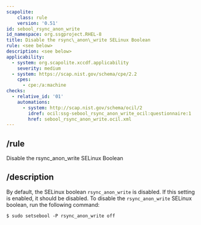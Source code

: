```yaml
---
scapolite:
    class: rule
    version: '0.51'
id: sebool_rsync_anon_write
id_namespace: org.ssgproject.RHEL-8
title: Disable the rsync\_anon\_write SELinux Boolean
rule: <see below>
description: <see below>
applicability:
  - system: org.scapolite.xccdf.applicability
    severity: medium
  - system: https://scap.nist.gov/schema/cpe/2.2
    cpes:
      - cpe:/a:machine
checks:
  - relative_id: '01'
    automations:
      - system: http://scap.nist.gov/schema/ocil/2
        idref: ocil:ssg-sebool_rsync_anon_write_ocil:questionnaire:1
        href: sebool_rsync_anon_write.ocil.xml
---
```



## /rule

Disable the rsync\_anon\_write SELinux Boolean

## /description

By
default, the SELinux boolean `rsync_anon_write` is disabled. If this
setting is enabled, it should be disabled. To disable the
`rsync_anon_write` SELinux boolean, run the following command:

``` 
$ sudo setsebool -P rsync_anon_write off
```
